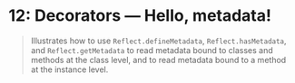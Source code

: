 # 12: Decorators &mdash; Hello, metadata!
> Illustrates how to use `Reflect.defineMetadata`, `Reflect.hasMetadata`, and `Reflect.getMetadata` to read metadata bound to classes and methods at the class level, and to read metadata bound to a method at the instance level.
